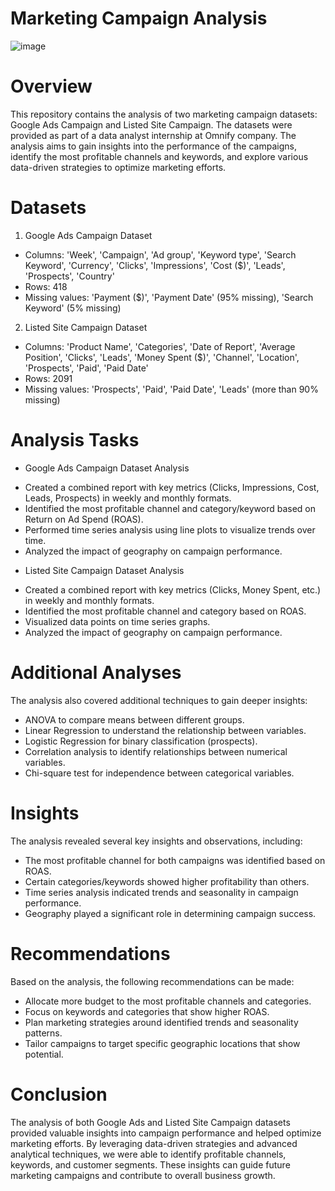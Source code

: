 # Marketing Campaign Analysis

![image](https://github.com/Aftabbs/Marketing-Campaign-Analysis-Internship-task-Omnify-Inc-/assets/112916888/f06aa222-9fcc-4310-a8c9-a8323f859958)

# Overview
This repository contains the analysis of two marketing campaign datasets: Google Ads Campaign and Listed Site Campaign. The datasets were provided as part of a
 data analyst internship at Omnify company. The analysis aims to gain insights into the performance of the campaigns, identify the most profitable channels and keywords, and
 explore various data-driven strategies to optimize marketing efforts.

# Datasets
1) Google Ads Campaign Dataset

- Columns: 'Week', 'Campaign', 'Ad group', 'Keyword type', 'Search Keyword', 'Currency', 'Clicks', 'Impressions', 'Cost ($)', 'Leads', 'Prospects', 'Country'
- Rows: 418
- Missing values: 'Payment ($)', 'Payment Date' (95% missing), 'Search Keyword' (5% missing)

2)  Listed Site Campaign Dataset

- Columns: 'Product Name', 'Categories', 'Date of Report', 'Average Position', 'Clicks', 'Leads', 'Money Spent ($)', 'Channel', 'Location', 'Prospects', 'Paid', 'Paid Date'
- Rows: 2091
- Missing values: 'Prospects', 'Paid', 'Paid Date', 'Leads' (more than 90% missing)

# Analysis Tasks

* Google Ads Campaign Dataset Analysis

- Created a combined report with key metrics (Clicks, Impressions, Cost, Leads, Prospects) in weekly and monthly formats.
- Identified the most profitable channel and category/keyword based on Return on Ad Spend (ROAS).
- Performed time series analysis using line plots to visualize trends over time.
- Analyzed the impact of geography on campaign performance.

* Listed Site Campaign Dataset Analysis

- Created a combined report with key metrics (Clicks, Money Spent, etc.) in weekly and monthly formats.
- Identified the most profitable channel and category based on ROAS.
- Visualized data points on time series graphs.
- Analyzed the impact of geography on campaign performance.

# Additional Analyses
The analysis also covered additional techniques to gain deeper insights:
- ANOVA to compare means between different groups.
- Linear Regression to understand the relationship between variables.
- Logistic Regression for binary classification (prospects).
- Correlation analysis to identify relationships between numerical variables.
- Chi-square test for independence between categorical variables.

# Insights
The analysis revealed several key insights and observations, including:
- The most profitable channel for both campaigns was identified based on ROAS.
- Certain categories/keywords showed higher profitability than others.
- Time series analysis indicated trends and seasonality in campaign performance.
- Geography played a significant role in determining campaign success.

# Recommendations
Based on the analysis, the following recommendations can be made:
* Allocate more budget to the most profitable channels and categories.
* Focus on keywords and categories that show higher ROAS.
* Plan marketing strategies around identified trends and seasonality patterns.
* Tailor campaigns to target specific geographic locations that show potential.

# Conclusion
The analysis of both Google Ads and Listed Site Campaign datasets provided valuable insights into campaign performance and helped optimize marketing efforts. By leveraging data-driven strategies and advanced analytical techniques, we were able to identify profitable channels, keywords, and customer segments. These insights can guide future marketing campaigns and contribute to overall business growth.








